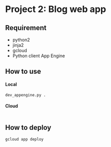 # Project 2: Blog web app

## Requirement
- python2
- jinja2
- gcloud
- Python client App Engine

## How to use

#### Local
```
dev_appengine.py .
```

#### Cloud
```

```

## How to deploy
```
gcloud app deploy
```


